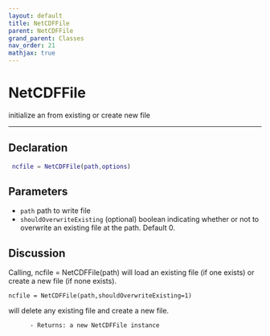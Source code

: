 ```yaml
---
layout: default
title: NetCDFFile
parent: NetCDFFile
grand_parent: Classes
nav_order: 21
mathjax: true
---
```


#  NetCDFFile

initialize an from existing or create new file


---

## Declaration
```matlab
 ncfile = NetCDFFile(path,options)
```
## Parameters
+ `path`  path to write file
+ `shouldOverwriteExisting`  (optional) boolean indicating whether or not to overwrite an existing file at the path. Default 0.

## Discussion

  Calling,
    ncfile = NetCDFFile(path)
  will load an existing file (if one exists) or create a new
  file (if none exists).
 
    ncfile = NetCDFFile(path,shouldOverwriteExisting=1)
  will delete any existing file and create a new file.
 
          - Returns: a new NetCDFFile instance
